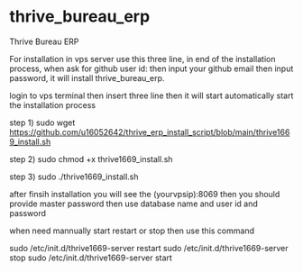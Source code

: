 # thrive_bureau_erp
Thrive Bureau ERP

For installation in vps server use this three line, in end of the installation process, when ask for github user id: then input your github email then input password, it will install thrive_bureau_erp.

login to vps terminal then insert three line then it will start automatically start the installation process

step 1)
sudo wget https://github.com/u16052642/thrive_erp_install_script/blob/main/thrive1669_install.sh

step 2)
sudo chmod +x thrive1669_install.sh

step 3)
sudo ./thrive1669_install.sh


after finsih installation you will see the (yourvpsip):8069 then you should provide master password then use database name and user id and password

when need mannually start restart or stop then use this command

sudo /etc/init.d/thrive1669-server restart
sudo /etc/init.d/thrive1669-server stop
sudo /etc/init.d/thrive1669-server start
